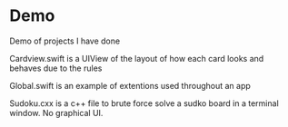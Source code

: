 # Demo
Demo of projects I have done

Cardview.swift is a UIView of the layout of how each card looks and behaves due to the rules

Global.swift is an example of extentions used throughout an app

Sudoku.cxx is a c++ file to brute force solve a sudko board in a terminal window. No graphical UI.
